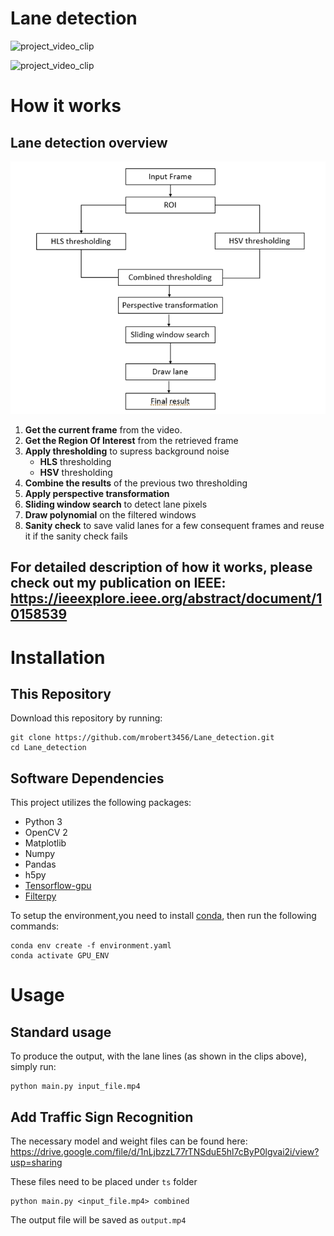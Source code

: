 # Lane detection


![project_video_clip](./data/output_lane.gif)

![project_video_clip](./data/output_combined.gif)


# How it works

## Lane detection overview
<p align="center">
  <img src="./data/lane_overview.png">
</p>


1. **Get the current frame** from the video.
2. **Get the Region Of Interest** from the retrieved frame
3. **Apply thresholding** to supress background noise
   * **HLS** thresholding
   * **HSV** thresholding
4. **Combine the results** of the previous two thresholding
5. **Apply perspective transformation**
6. **Sliding window search** to detect lane pixels
7. **Draw polynomial** on the filtered windows
8. **Sanity check** to save valid lanes for a few consequent frames and reuse it if the sanity check fails

For detailed description of how it works, please check out my publication on IEEE:
https://ieeexplore.ieee.org/abstract/document/10158539
---
# Installation

## This Repository

Download this repository by running:

```
git clone https://github.com/mrobert3456/Lane_detection.git
cd Lane_detection
```

## Software Dependencies

This project utilizes the following packages:

* Python 3
* OpenCV 2
* Matplotlib
* Numpy
* Pandas
* h5py
* [Tensorflow-gpu](https://www.tensorflow.org/install/pip)
* [Filterpy](https://filterpy.readthedocs.io/en/latest/)

To setup the environment,you need to install [conda](https://docs.conda.io/projects/conda/en/latest/user-guide/install/index.html), then run the following commands:
```
conda env create -f environment.yaml
conda activate GPU_ENV
```


# Usage

## Standard usage

To produce the output, with the lane lines (as shown in the clips above), simply run:

```
python main.py input_file.mp4
```

## Add Traffic Sign Recognition

The necessary model and weight files can be found here: https://drive.google.com/file/d/1nLjbzzL77rTNSduE5hl7cByP0lgvai2i/view?usp=sharing

These files need to be placed under ``ts`` folder 
```
python main.py <input_file.mp4> combined
```

The output file will be saved as ```output.mp4```

